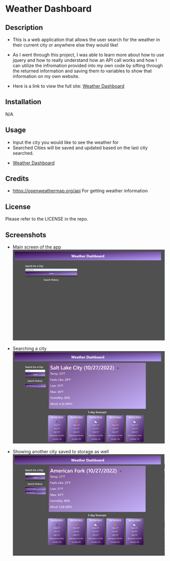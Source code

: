# Weather Dashboard

## Description
- This is a web application that allows the user search for the weather in their current city or anywhere else they would like!

- As I went through this project, I was able to learn more about how to use jquery and how to really understand how an API call works and how I can utilize the infromation provided into my own code by sifting through the returned information and saving them to variables to show that information on my own website.
- Here is a link to view the full site: [Weather Dashboard](https://canadianfaller7.github.io/weather-dashboard/ "Named link title")

## Installation
N/A

## Usage
- Input the city you would like to see the weather for
- Searched Cities will be saved and updated based on the last city searched.  
* [Weather Dashboard](https://canadianfaller7.github.io/weather-dashboard/ "Named link title")

## Credits
- https://openweathermap.org/api For getting weather information

## License
Please refer to the LICENSE in the repo.

## Screenshots

- Main screen of the app
![Alt text](./assets/images/main-screen.png?raw=true "Optional Title")

- Searching a city
![Alt text](./assets/images/searched-city-one.png?raw=true "Optional Title")

- Showing another city saved to storage as well
![Alt text](./assets/images/search-city-two.png?raw=true "Optional Title")
